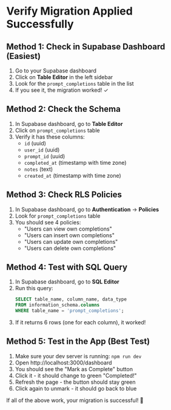 # Verify Migration Applied Successfully

## Method 1: Check in Supabase Dashboard (Easiest)

1. Go to your Supabase dashboard
2. Click on **Table Editor** in the left sidebar
3. Look for the `prompt_completions` table in the list
4. If you see it, the migration worked! ✓

## Method 2: Check the Schema

1. In Supabase dashboard, go to **Table Editor**
2. Click on `prompt_completions` table
3. Verify it has these columns:
   - `id` (uuid)
   - `user_id` (uuid)
   - `prompt_id` (uuid)
   - `completed_at` (timestamp with time zone)
   - `notes` (text)
   - `created_at` (timestamp with time zone)

## Method 3: Check RLS Policies

1. In Supabase dashboard, go to **Authentication** → **Policies**
2. Look for `prompt_completions` table
3. You should see 4 policies:
   - "Users can view own completions"
   - "Users can insert own completions"
   - "Users can update own completions"
   - "Users can delete own completions"

## Method 4: Test with SQL Query

1. In Supabase dashboard, go to **SQL Editor**
2. Run this query:
   ```sql
   SELECT table_name, column_name, data_type
   FROM information_schema.columns
   WHERE table_name = 'prompt_completions';
   ```
3. If it returns 6 rows (one for each column), it worked!

## Method 5: Test in the App (Best Test)

1. Make sure your dev server is running: `npm run dev`
2. Open http://localhost:3000/dashboard
3. You should see the "Mark as Complete" button
4. Click it - it should change to green "Completed!"
5. Refresh the page - the button should stay green
6. Click again to unmark - it should go back to blue

If all of the above work, your migration is successful! 🎉
